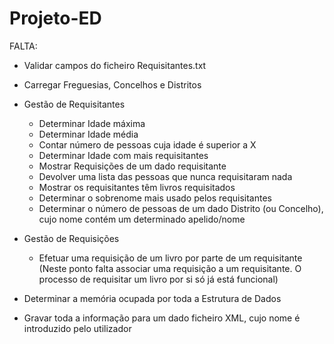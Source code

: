 # Projeto-ED

FALTA:
  - Validar campos do ficheiro Requisitantes.txt
  - Carregar Freguesias, Concelhos e Distritos
  
  - Gestão de Requisitantes
    - Determinar Idade máxima
    - Determinar Idade média 
    - Contar número de pessoas cuja idade é superior a X
    - Determinar Idade com mais requisitantes
    - Mostrar Requisições de um dado requisitante
    - Devolver uma lista das pessoas que nunca requisitaram nada
    - Mostrar os requisitantes têm livros requisitados
    - Determinar o sobrenome mais usado pelos requisitantes
    - Determinar o número de pessoas de um dado Distrito (ou Concelho), cujo nome contém um determinado apelido/nome
    
  - Gestão de Requisições
    - Efetuar uma requisição de um livro por parte de um requisitante (Neste ponto falta associar uma requisição a um requisitante. O processo de requisitar um livro por si só já está funcional)
    
  - Determinar a memória ocupada por toda a Estrutura de Dados
  - Gravar toda a informação para um dado ficheiro XML, cujo nome é introduzido pelo utilizador
